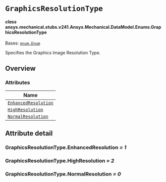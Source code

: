 # `GraphicsResolutionType`

<a id="ansys.mechanical.stubs.v241.Ansys.Mechanical.DataModel.Enums.GraphicsResolutionType"></a>

#### *class* ansys.mechanical.stubs.v241.Ansys.Mechanical.DataModel.Enums.GraphicsResolutionType

Bases: [`enum.Enum`](https://docs.python.org/3/library/enum.html#enum.Enum)

Specifies the Graphics Image Resolution Type.

<!-- !! processed by numpydoc !! -->

<a id="overview"></a>

## Overview

### Attributes

| Name |
| ---------------------------------------------------------------------- |
| [`EnhancedResolution`](#GraphicsResolutionType.EnhancedResolution) |
| [`HighResolution`](#GraphicsResolutionType.HighResolution) |
| [`NormalResolution`](#GraphicsResolutionType.NormalResolution) |

<a id="attribute-detail"></a>

## Attribute detail

<a id="GraphicsResolutionType.EnhancedResolution"></a>

### GraphicsResolutionType.EnhancedResolution *= 1*

<a id="GraphicsResolutionType.HighResolution"></a>

### GraphicsResolutionType.HighResolution *= 2*

<a id="GraphicsResolutionType.NormalResolution"></a>

### GraphicsResolutionType.NormalResolution *= 0*


